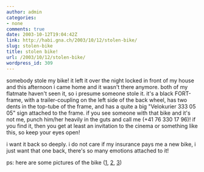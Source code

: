 ```yaml
---
author: admin
categories:
- none
comments: true
date: 2003-10-12T19:04:42Z
link: http://habi.gna.ch/2003/10/12/stolen-bike/
slug: stolen-bike
title: stolen bike!
url: /2003/10/12/stolen-bike/
wordpress_id: 309
---
```


somebody stole my bike!
it left it over the night locked in front of my house and this afternoon i came home and it wasn't there anymore. both of my flatmate haven't seen it, so i presume someone stole it. 
it's a black FORT-frame, with a trailer-coupling on the left side of the back wheel, has two dents in the top-tube of the frame, and has a quite a big "Velokurier 333 05 05" sign attached to the frame.
if you see someone with that bike and it's not me, punch him/her heavily in the guts and call me (+41 76 330 17 96)!
if you find it, then you get at least an invitation to the cinema or something like this, so keep your eyes open!

i want it back so deeply. i do not care if my insurance pays me a new bike, i just want that one back, there's so many emotions attached to it!

ps: here are some pictures of the bike ([1](http://habi.gna.ch/pics/SUICMC03_Renzo/Pages/8.html), [2](http://habi.gna.ch/pics/SUICMC03_Renzo/Pages/6.html), [3](http://habi.gna.ch/pics/SUICMC03_Renzo/Pages/17.html))

